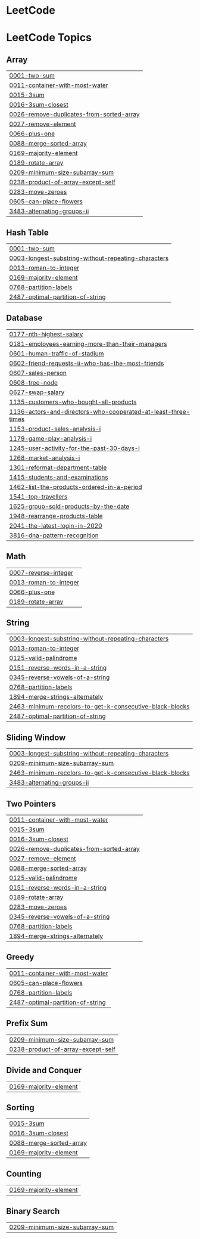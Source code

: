 # LeetCode
<!---LeetCode Topics Start-->
# LeetCode Topics
## Array
|  |
| ------- |
| [0001-two-sum](https://github.com/harsh1606/LeetCode/tree/master/0001-two-sum) |
| [0011-container-with-most-water](https://github.com/harsh1606/LeetCode/tree/master/0011-container-with-most-water) |
| [0015-3sum](https://github.com/harsh1606/LeetCode/tree/master/0015-3sum) |
| [0016-3sum-closest](https://github.com/harsh1606/LeetCode/tree/master/0016-3sum-closest) |
| [0026-remove-duplicates-from-sorted-array](https://github.com/harsh1606/LeetCode/tree/master/0026-remove-duplicates-from-sorted-array) |
| [0027-remove-element](https://github.com/harsh1606/LeetCode/tree/master/0027-remove-element) |
| [0066-plus-one](https://github.com/harsh1606/LeetCode/tree/master/0066-plus-one) |
| [0088-merge-sorted-array](https://github.com/harsh1606/LeetCode/tree/master/0088-merge-sorted-array) |
| [0169-majority-element](https://github.com/harsh1606/LeetCode/tree/master/0169-majority-element) |
| [0189-rotate-array](https://github.com/harsh1606/LeetCode/tree/master/0189-rotate-array) |
| [0209-minimum-size-subarray-sum](https://github.com/harsh1606/LeetCode/tree/master/0209-minimum-size-subarray-sum) |
| [0238-product-of-array-except-self](https://github.com/harsh1606/LeetCode/tree/master/0238-product-of-array-except-self) |
| [0283-move-zeroes](https://github.com/harsh1606/LeetCode/tree/master/0283-move-zeroes) |
| [0605-can-place-flowers](https://github.com/harsh1606/LeetCode/tree/master/0605-can-place-flowers) |
| [3483-alternating-groups-ii](https://github.com/harsh1606/LeetCode/tree/master/3483-alternating-groups-ii) |
## Hash Table
|  |
| ------- |
| [0001-two-sum](https://github.com/harsh1606/LeetCode/tree/master/0001-two-sum) |
| [0003-longest-substring-without-repeating-characters](https://github.com/harsh1606/LeetCode/tree/master/0003-longest-substring-without-repeating-characters) |
| [0013-roman-to-integer](https://github.com/harsh1606/LeetCode/tree/master/0013-roman-to-integer) |
| [0169-majority-element](https://github.com/harsh1606/LeetCode/tree/master/0169-majority-element) |
| [0768-partition-labels](https://github.com/harsh1606/LeetCode/tree/master/0768-partition-labels) |
| [2487-optimal-partition-of-string](https://github.com/harsh1606/LeetCode/tree/master/2487-optimal-partition-of-string) |
## Database
|  |
| ------- |
| [0177-nth-highest-salary](https://github.com/harsh1606/LeetCode/tree/master/0177-nth-highest-salary) |
| [0181-employees-earning-more-than-their-managers](https://github.com/harsh1606/LeetCode/tree/master/0181-employees-earning-more-than-their-managers) |
| [0601-human-traffic-of-stadium](https://github.com/harsh1606/LeetCode/tree/master/0601-human-traffic-of-stadium) |
| [0602-friend-requests-ii-who-has-the-most-friends](https://github.com/harsh1606/LeetCode/tree/master/0602-friend-requests-ii-who-has-the-most-friends) |
| [0607-sales-person](https://github.com/harsh1606/LeetCode/tree/master/0607-sales-person) |
| [0608-tree-node](https://github.com/harsh1606/LeetCode/tree/master/0608-tree-node) |
| [0627-swap-salary](https://github.com/harsh1606/LeetCode/tree/master/0627-swap-salary) |
| [1135-customers-who-bought-all-products](https://github.com/harsh1606/LeetCode/tree/master/1135-customers-who-bought-all-products) |
| [1136-actors-and-directors-who-cooperated-at-least-three-times](https://github.com/harsh1606/LeetCode/tree/master/1136-actors-and-directors-who-cooperated-at-least-three-times) |
| [1153-product-sales-analysis-i](https://github.com/harsh1606/LeetCode/tree/master/1153-product-sales-analysis-i) |
| [1179-game-play-analysis-i](https://github.com/harsh1606/LeetCode/tree/master/1179-game-play-analysis-i) |
| [1245-user-activity-for-the-past-30-days-i](https://github.com/harsh1606/LeetCode/tree/master/1245-user-activity-for-the-past-30-days-i) |
| [1268-market-analysis-i](https://github.com/harsh1606/LeetCode/tree/master/1268-market-analysis-i) |
| [1301-reformat-department-table](https://github.com/harsh1606/LeetCode/tree/master/1301-reformat-department-table) |
| [1415-students-and-examinations](https://github.com/harsh1606/LeetCode/tree/master/1415-students-and-examinations) |
| [1462-list-the-products-ordered-in-a-period](https://github.com/harsh1606/LeetCode/tree/master/1462-list-the-products-ordered-in-a-period) |
| [1541-top-travellers](https://github.com/harsh1606/LeetCode/tree/master/1541-top-travellers) |
| [1625-group-sold-products-by-the-date](https://github.com/harsh1606/LeetCode/tree/master/1625-group-sold-products-by-the-date) |
| [1948-rearrange-products-table](https://github.com/harsh1606/LeetCode/tree/master/1948-rearrange-products-table) |
| [2041-the-latest-login-in-2020](https://github.com/harsh1606/LeetCode/tree/master/2041-the-latest-login-in-2020) |
| [3816-dna-pattern-recognition](https://github.com/harsh1606/LeetCode/tree/master/3816-dna-pattern-recognition) |
## Math
|  |
| ------- |
| [0007-reverse-integer](https://github.com/harsh1606/LeetCode/tree/master/0007-reverse-integer) |
| [0013-roman-to-integer](https://github.com/harsh1606/LeetCode/tree/master/0013-roman-to-integer) |
| [0066-plus-one](https://github.com/harsh1606/LeetCode/tree/master/0066-plus-one) |
| [0189-rotate-array](https://github.com/harsh1606/LeetCode/tree/master/0189-rotate-array) |
## String
|  |
| ------- |
| [0003-longest-substring-without-repeating-characters](https://github.com/harsh1606/LeetCode/tree/master/0003-longest-substring-without-repeating-characters) |
| [0013-roman-to-integer](https://github.com/harsh1606/LeetCode/tree/master/0013-roman-to-integer) |
| [0125-valid-palindrome](https://github.com/harsh1606/LeetCode/tree/master/0125-valid-palindrome) |
| [0151-reverse-words-in-a-string](https://github.com/harsh1606/LeetCode/tree/master/0151-reverse-words-in-a-string) |
| [0345-reverse-vowels-of-a-string](https://github.com/harsh1606/LeetCode/tree/master/0345-reverse-vowels-of-a-string) |
| [0768-partition-labels](https://github.com/harsh1606/LeetCode/tree/master/0768-partition-labels) |
| [1894-merge-strings-alternately](https://github.com/harsh1606/LeetCode/tree/master/1894-merge-strings-alternately) |
| [2463-minimum-recolors-to-get-k-consecutive-black-blocks](https://github.com/harsh1606/LeetCode/tree/master/2463-minimum-recolors-to-get-k-consecutive-black-blocks) |
| [2487-optimal-partition-of-string](https://github.com/harsh1606/LeetCode/tree/master/2487-optimal-partition-of-string) |
## Sliding Window
|  |
| ------- |
| [0003-longest-substring-without-repeating-characters](https://github.com/harsh1606/LeetCode/tree/master/0003-longest-substring-without-repeating-characters) |
| [0209-minimum-size-subarray-sum](https://github.com/harsh1606/LeetCode/tree/master/0209-minimum-size-subarray-sum) |
| [2463-minimum-recolors-to-get-k-consecutive-black-blocks](https://github.com/harsh1606/LeetCode/tree/master/2463-minimum-recolors-to-get-k-consecutive-black-blocks) |
| [3483-alternating-groups-ii](https://github.com/harsh1606/LeetCode/tree/master/3483-alternating-groups-ii) |
## Two Pointers
|  |
| ------- |
| [0011-container-with-most-water](https://github.com/harsh1606/LeetCode/tree/master/0011-container-with-most-water) |
| [0015-3sum](https://github.com/harsh1606/LeetCode/tree/master/0015-3sum) |
| [0016-3sum-closest](https://github.com/harsh1606/LeetCode/tree/master/0016-3sum-closest) |
| [0026-remove-duplicates-from-sorted-array](https://github.com/harsh1606/LeetCode/tree/master/0026-remove-duplicates-from-sorted-array) |
| [0027-remove-element](https://github.com/harsh1606/LeetCode/tree/master/0027-remove-element) |
| [0088-merge-sorted-array](https://github.com/harsh1606/LeetCode/tree/master/0088-merge-sorted-array) |
| [0125-valid-palindrome](https://github.com/harsh1606/LeetCode/tree/master/0125-valid-palindrome) |
| [0151-reverse-words-in-a-string](https://github.com/harsh1606/LeetCode/tree/master/0151-reverse-words-in-a-string) |
| [0189-rotate-array](https://github.com/harsh1606/LeetCode/tree/master/0189-rotate-array) |
| [0283-move-zeroes](https://github.com/harsh1606/LeetCode/tree/master/0283-move-zeroes) |
| [0345-reverse-vowels-of-a-string](https://github.com/harsh1606/LeetCode/tree/master/0345-reverse-vowels-of-a-string) |
| [0768-partition-labels](https://github.com/harsh1606/LeetCode/tree/master/0768-partition-labels) |
| [1894-merge-strings-alternately](https://github.com/harsh1606/LeetCode/tree/master/1894-merge-strings-alternately) |
## Greedy
|  |
| ------- |
| [0011-container-with-most-water](https://github.com/harsh1606/LeetCode/tree/master/0011-container-with-most-water) |
| [0605-can-place-flowers](https://github.com/harsh1606/LeetCode/tree/master/0605-can-place-flowers) |
| [0768-partition-labels](https://github.com/harsh1606/LeetCode/tree/master/0768-partition-labels) |
| [2487-optimal-partition-of-string](https://github.com/harsh1606/LeetCode/tree/master/2487-optimal-partition-of-string) |
## Prefix Sum
|  |
| ------- |
| [0209-minimum-size-subarray-sum](https://github.com/harsh1606/LeetCode/tree/master/0209-minimum-size-subarray-sum) |
| [0238-product-of-array-except-self](https://github.com/harsh1606/LeetCode/tree/master/0238-product-of-array-except-self) |
## Divide and Conquer
|  |
| ------- |
| [0169-majority-element](https://github.com/harsh1606/LeetCode/tree/master/0169-majority-element) |
## Sorting
|  |
| ------- |
| [0015-3sum](https://github.com/harsh1606/LeetCode/tree/master/0015-3sum) |
| [0016-3sum-closest](https://github.com/harsh1606/LeetCode/tree/master/0016-3sum-closest) |
| [0088-merge-sorted-array](https://github.com/harsh1606/LeetCode/tree/master/0088-merge-sorted-array) |
| [0169-majority-element](https://github.com/harsh1606/LeetCode/tree/master/0169-majority-element) |
## Counting
|  |
| ------- |
| [0169-majority-element](https://github.com/harsh1606/LeetCode/tree/master/0169-majority-element) |
## Binary Search
|  |
| ------- |
| [0209-minimum-size-subarray-sum](https://github.com/harsh1606/LeetCode/tree/master/0209-minimum-size-subarray-sum) |
<!---LeetCode Topics End-->